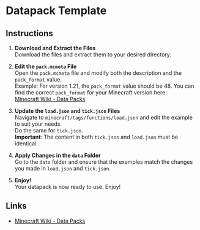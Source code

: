 # Datapack Template

## Instructions

1. **Download and Extract the Files**  
   Download the files and extract them to your desired directory.

2. **Edit the `pack.mcmeta` File**  
   Open the `pack.mcmeta` file and modify both the description and the `pack_format` value.  
   Example: For version 1.21, the `pack_format` value should be 48. You can find the correct `pack_format` for your Minecraft version here:  
   [Minecraft Wiki - Data Packs](https://minecraft.wiki/w/Data_pack#Pack_format)

3. **Update the `load.json` and `tick.json` Files**  
   Navigate to `minecraft/tags/functions/load.json` and edit the example to suit your needs.  
   Do the same for `tick.json`.  
   **Important**: The content in both `tick.json` and `load.json` must be identical.

4. **Apply Changes in the `data` Folder**  
   Go to the `data` folder and ensure that the examples match the changes you made in `load.json` and `tick.json`.

5. **Enjoy!**  
   Your datapack is now ready to use. Enjoy!

## Links

- [Minecraft Wiki - Data Packs](https://minecraft.wiki/w/Data_pack#Pack_format)
